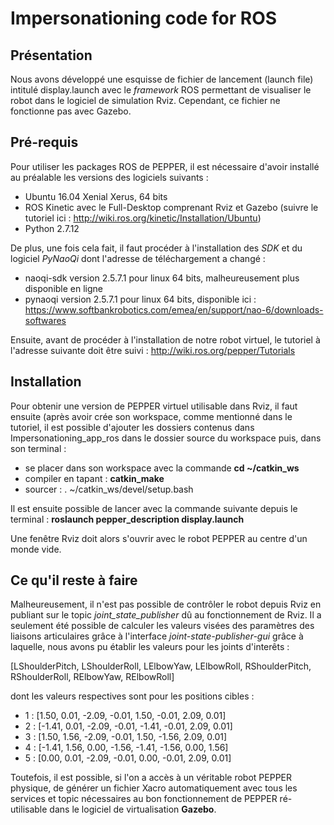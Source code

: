 # Impersonationing code for ROS

## Présentation 
Nous avons développé une esquisse de fichier de lancement (launch file) intitulé display.launch avec le *framework* ROS permettant de visualiser le robot dans le logiciel de simulation Rviz. Cependant, ce fichier ne fonctionne pas avec Gazebo. 


## Pré-requis 
Pour utiliser les packages ROS de PEPPER, il est nécessaire d'avoir installé au préalable les versions des logiciels suivants :
- Ubuntu 16.04 Xenial Xerus, 64 bits
- ROS Kinetic avec le Full-Desktop comprenant Rviz et Gazebo (suivre le tutoriel ici : http://wiki.ros.org/kinetic/Installation/Ubuntu)
- Python 2.7.12

De plus, une fois cela fait, il faut procéder à l'installation des *SDK* et du logiciel *PyNaoQi* dont l'adresse de téléchargement a changé :
- naoqi-sdk version 2.5.7.1 pour linux 64 bits, malheureusement plus disponible en ligne
- pynaoqi version 2.5.7.1 pour linux 64 bits, disponible ici : https://www.softbankrobotics.com/emea/en/support/nao-6/downloads-softwares

Ensuite, avant de procéder à l'installation de notre robot virtuel, le tutoriel à l'adresse suivante doit être suivi : http://wiki.ros.org/pepper/Tutorials

## Installation 
Pour obtenir une version de PEPPER virtuel utilisable dans Rviz, il faut ensuite (après avoir crée son workspace, comme mentionné dans le tutoriel, il est possible d'ajouter les dossiers contenus dans Impersonationing\_app_ros dans le dossier source du workspace puis, dans son terminal :
- se placer dans son workspace avec la commande **cd ~/catkin_ws**
- compiler en tapant : **catkin_make**
- sourcer : . ~/catkin_ws/devel/setup.bash

Il est ensuite possible de lancer avec la commande suivante depuis le terminal :
**roslaunch pepper_description display.launch**

Une fenêtre Rviz doit alors s'ouvrir avec le robot PEPPER au centre d'un monde vide.


## Ce qu'il reste à faire
Malheureusement, il n'est pas possible de contrôler le robot depuis Rviz en publiant sur le topic *joint_state_publisher* dû au fonctionnement de Rviz. Il a seulement été possible de calculer les valeurs visées des paramètres des liaisons articulaires grâce à l'interface *joint-state-publisher-gui* grâce à laquelle, nous avons pu établir les valeurs pour les joints d'interêts :

[LShoulderPitch, LShoulderRoll, LElbowYaw, LElbowRoll, RShoulderPitch, RShoulderRoll, RElbowYaw, RElbowRoll]

dont les valeurs respectives sont pour les positions cibles :
- 1 : [1.50,  0.01, -2.09, -0.01,  1.50, -0.01, 2.09, 0.01] 
- 2 : [-1.41, 0.01, -2.09, -0.01, -1.41, -0.01, 2.09, 0.01]
- 3 : [1.50,  1.56, -2.09, -0.01,  1.50, -1.56, 2.09, 0.01]
- 4 : [-1.41, 1.56,  0.00, -1.56, -1.41, -1.56, 0.00, 1.56]
- 5 : [0.00,  0.01, -2.09, -0.01,  0.00, -0.01, 2.09, 0.01]

Toutefois, il est possible, si l'on a accès à un véritable robot PEPPER physique, de générer un fichier Xacro automatiquement avec tous les services et topic nécessaires au bon fonctionnement de PEPPER ré-utilisable dans le logiciel de virtualisation **Gazebo**.



